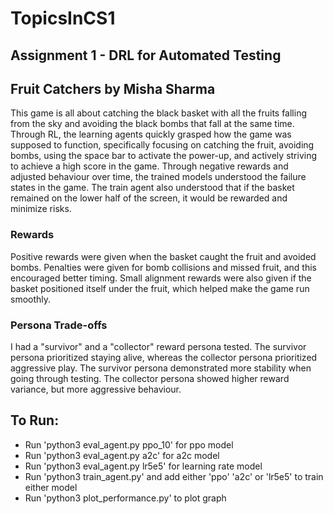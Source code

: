 # TopicsInCS1

## Assignment 1 - DRL for Automated Testing 
Fruit Catchers by Misha Sharma 
--- 
This game is all about catching the black basket with all the fruits falling from the sky and avoiding the black bombs that fall at the same time. Through RL, the learning agents quickly grasped how the game was supposed to function, specifically focusing on catching the fruit, avoiding bombs, using the space bar to activate the power-up, and actively striving to achieve a high score in the game. Through negative rewards and adjusted behaviour over time, the trained models understood the failure states in the game. The train agent also understood that if the basket remained on the lower half of the screen, it would be rewarded and minimize risks. 

### Rewards

Positive rewards were given when the basket caught the fruit and avoided bombs. Penalties were given for bomb collisions and missed fruit, and this encouraged better timing. Small alignment rewards were also given if the basket positioned itself under the fruit, which helped make the game run smoothly. 

### Persona Trade-offs

I had a "survivor" and a "collector" reward persona tested. The survivor persona prioritized staying alive, whereas the collector persona prioritized aggressive play. The survivor persona demonstrated more stability when going through testing. The collector persona showed higher reward variance, but more aggressive behaviour. 

## To Run:
- Run 'python3 eval_agent.py ppo_10' for ppo model
- Run 'python3 eval_agent.py a2c' for a2c model
- Run 'python3 eval_agent.py lr5e5' for learning rate model
- Run 'python3 train_agent.py' and add either 'ppo' 'a2c' or 'lr5e5' to train either model
- Run 'python3 plot_performance.py' to plot graph
